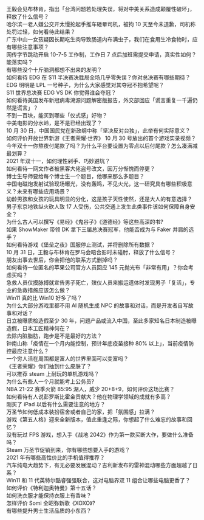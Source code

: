 王毅会见布林肯，指出「台湾问题若处理失误，将对中美关系造成颠覆性破坏」，释放了什么信号？  
哈尔滨一老人嫌公交开太慢抡起手推车砸晕司机，被拘 10 天至今未道歉，司机称处罚过轻，如何看待此结果？  
广东中山一女孩疑因长期吃生肉导致肠道内布满虫子，我们在食用生冷食物时，应有哪些注意事项？  
网传字节跳动开启 10-7-5 工作制，工作日 7 点后加班需提交申请，真实性如何？能落实吗？  
有哪些没个十斤脑洞都想不出来的发明？  
如何看待 EDG 在 S11 半决赛决胜局全场几乎零失误？你对总决赛有哪些期待？  
EDG 明明是 LPL 一号种子，为什么大家感觉对其夺冠不抱希望呢？  
S11 世界总决赛 EDG VS DK 你觉得谁会夺冠？  
如何看待美国发布新冠病毒溯源问题解密版报告，外交部回应「谎言重复一千遍仍然是谎言」？  
不到一百块，能买到哪些「仪式感」好物？  
中美电影的分水岭，是不是已经出现了？  
10 月 30 日，中国国民党在新政纲中称「坚决反对台独」，此举有何实际意义？  
如何评价开放世界新游《王者荣耀·世界》 10 月 30 号放出的首个游戏实录视频？  
今年双十一你熬夜付尾款了吗？为什么平台要设置为零点以后付尾款？怎么凑满减最划算？  
2021 年双十一，如何理性剁手、巧妙避坑？  
如何看待一网文作者被黑客大佬盗号改文，因万分惭愧而停更？  
博士生导师要给每个博士生一个题目，他哪来那么多题目？  
中国电磁炮发射试验现场曝光，没有轰鸣，不见火光，这一研究具有哪些积极意义？未来有哪些应用场景？  
幼龄男孩和女孩的玩具明显的分化，这是孩子天性使然，还是大人的有意选择？  
男子东京地铁纵火砍人致 17 人受伤，公共交通上发生此类事件该如何保障自身安全？  
为什么古人可以撰写《易经》《鬼谷子》《道德经》等这些高深的书?  
如果 ShowMaker 带领 DK 拿下三届总决赛冠军，他能否成为与 Faker 并肩的选手？  
如何看待游戏《堡垒之夜》国服停止测试，并将删除所有数据？  
10 月 31 日，王毅与布林肯在罗马会晤合影时未碰肘，释放了什么信号？  
朋友出事去世后，你会把他的联系方式删掉吗？  
如何看待一位匿名的苹果公司官方人员回应 145 元抛光布「非常有用」？你会考虑买吗？  
急救人员仅摸脉搏就宣告男子死亡，殡仪人员来搬运遗体时发现男子「复活」，专业的急救措施应该怎么做？  
Win11 真的比 Win10 好多了吗？  
为什么大部分游戏里都不用 AI 随机生成 NPC 的故事和对话，而是开发者自写故事和对话？  
日立被曝质检造假至少 30 年，问题产品或流入中国，至此多家知名日本制造被曝造假，日本工匠精神何在？  
去除内脏脂肪，跑步是不是最好的方法？  
钟南山称「疫情在一个月内能控制，预计年底疫苗接种 80% 以上」，当前疫情防控最应注意什么？  
一个穷人活在周围都是富人的世界里面可以变富吗？  
《王者荣耀》你们抽到什么皮肤了？  
可以推荐 steam 上耐玩的单机游戏吗？  
为什么有些人一个月就能考上公务员?  
NBA 21-22 赛季火箭 85:95 湖人，威少 20+8+9，如何评价这场比赛？  
如何看待有人说彭罗斯比霍金贡献大？他在物理学领域的成就有多高？  
刚买了 iPad 以后有什么需要注意的地方？  
万圣节如何低成本装扮宿舍或者自己的家，把「氛围感」拉满？  
游戏《第五人格》迎来全新版本，值此重逢之际，你想起了什么难忘的故事和回忆？  
没有玩过 FPS 游戏，想入手《战地 2042》作为第一款买断大作，要做什么准备吗？  
Steam 万圣节促销到来，你有哪些想要入手的游戏？  
2021 年有哪些高性价比的手机值得推荐？  
汽车纯电大趋势下，有无必要发展混动？吉利新发布的雷神混动哪些方面超越了日系？  
Win11 和 11 代英特尔酷睿强强联合，这对电脑界双 11 组合让哪些电脑更香了？  
如何评价《特利迦奥特曼》第十五话？  
如何洗衣服才能保持衣服上有香味？  
怎样评价 Somi 全昭弥新歌《XOXO》?  
有哪些提升男士生活品质的小东西？  
